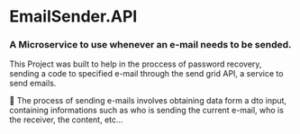 # EmailSender.API
### A Microservice to use whenever an e-mail needs to be sended.


This Project was built to help in the proccess of password recovery, sending a code to specified e-mail through the send grid API, a service to send emails.

🚀 The process of sending e-mails involves obtaining data form a dto input, containing informations such as who is sending the current e-mail, who is the receiver, the content, etc...
